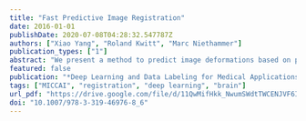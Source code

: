 ```yaml
---
title: "Fast Predictive Image Registration"
date: 2016-01-01
publishDate: 2020-07-08T04:28:32.547787Z
authors: ["Xiao Yang", "Roland Kwitt", "Marc Niethammer"]
publication_types: ["1"]
abstract: "We present a method to predict image deformations based on patch-wise image appearance. Specifically, we design a patch-based deep encoder-decoder network which learns the pixel/voxel-wise mapping between image appearance and registration parameters. Our approach can predict general deformation parameterizations, however, we focus on the large deformation diffeomorphic metric mapping (LDDMM) registration model. By predicting the LDDMM momentum-parameterization we retain the desirable theoretical properties of LDDMM, while reducing computation time by orders of magnitude: combined with patch pruning, we achieve a 1500 x/66 x speed up compared to GPU-based optimization for 2D/3D image registration. Our approach has better prediction accuracy than predicting deformation or velocity fields and results in diffeomorphic transformations. Additionally, we create a Bayesian probabilistic version of our network, which allows evaluation of deformation field uncertainty through Monte Carlo sampling using dropout at test time. We show that deformation uncertainty highlights areas of ambiguous deformations. We test our method on the OASIS brain image dataset in 2D and 3D."
featured: false
publication: "*Deep Learning and Data Labeling for Medical Applications - First International Workshop, LABELS 2016, and Second International Workshop, DLMIA 2016, Held in Conjunction with MICCAI 2016, Athens, Greece, October 21, 2016, Proceedings*"
tags: ["MICCAI", "registration", "deep learning", "brain"]
url_pdf: "https://drive.google.com/file/d/11QwMifHkk_NwumSWdtTWCENJVF6I8LsA"
doi: "10.1007/978-3-319-46976-8_6"
---
```


